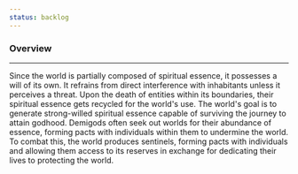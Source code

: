 ```yaml
---
status: backlog
---
```

### Overview  
---  
Since the world is partially composed of spiritual essence, it possesses a will of its own. It refrains from direct interference with inhabitants unless it perceives a threat. Upon the death of entities within its boundaries, their spiritual essence gets recycled for the world's use. The world's goal is to generate strong-willed spiritual essence capable of surviving the journey to attain godhood. Demigods often seek out worlds for their abundance of essence, forming pacts with individuals within them to undermine the world. To combat this, the world produces sentinels, forming pacts with individuals and allowing them access to its reserves in exchange for dedicating their lives to protecting the world.